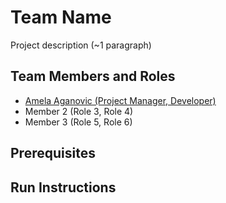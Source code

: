# Team Name

Project description (~1 paragraph)

## Team Members and Roles

* [Amela Aganovic (Project Manager, Developer)](github.com/aganovia/CIS350-HW2-Aganovic)
* Member 2 (Role 3, Role 4)
* Member 3 (Role 5, Role 6)

## Prerequisites

## Run Instructions
